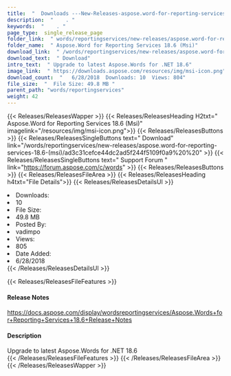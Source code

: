 ```yaml
---
title:  "  Downloads ---New-Releases-aspose.word-for-reporting-services-18.6-(msi) . " 
description:  "    . " 
keywords:  "    . " 
page_type:  single_release_page
folder_link:  " words/reportingservices/new-releases/aspose.word-for-reporting-services-18.6-(msi)/"
folder_name:  " Aspose.Word for Reporting Services 18.6 (Msi)"
download_link:  " /words/reportingservices/new-releases/aspose.word-for-reporting-services-18.6-(msi)/ad3c31cefce44dc2ad5f244f5109f0a9"
download_text:  " Download"
intro_text:  " Upgrade to latest Aspose.Words for .NET 18.6"
image_link:  " https://downloads.aspose.com/resources/img/msi-icon.png"
download_count:  "   6/28/2018  Downloads: 10  Views: 804"
file_size:  "  File Size: 49.8 MB "
parent_path: "words/reportingservices"
weight: 42 
---
```


{{< Releases/ReleasesWapper >}}
  {{< Releases/ReleasesHeading H2txt=" Aspose.Word for Reporting Services 18.6 (Msi)" imagelink="/resources/img/msi-icon.png">}}
  {{< Releases/ReleasesButtons >}}
    {{< Releases/ReleasesSingleButtons text=" Download" link="/words/reportingservices/new-releases/aspose.word-for-reporting-services-18.6-(msi)/ad3c31cefce44dc2ad5f244f5109f0a9%20%20" >}}
    {{< Releases/ReleasesSingleButtons text=" Support Forum " link="https://forum.aspose.com/c/words" >}}
  {{< Releases/ReleasesButtons >}}
  {{< Releases/ReleasesFileArea >}}
    {{< Releases/ReleasesHeading h4txt="File Details">}}
    {{< Releases/ReleasesDetailsUl >}}
             <li>Downloads:</li><li>10</li><li>File Size:</li><li>49.8 MB</li><li>Posted By:</li><li>vadimpo</li><li>Views:</li><li>805</li><li>Date Added:</li><li>6/28/2018</li>
    {{< /Releases/ReleasesDetailsUl >}}

  {{< Releases/ReleasesFileFeatures >}}
      <h4>Release Notes</h4><div><a href="https://docs.aspose.com/display/wordsreportingservices/Aspose.Words+for+Reporting+Services+18.6+Release+Notes">https://docs.aspose.com/display/wordsreportingservices/Aspose.Words+for+Reporting+Services+18.6+Release+Notes</a></div><h4>Description</h4><div class="HTMLDescription">Upgrade to latest Aspose.Words for .NET 18.6</div>
  {{< /Releases/ReleasesFileFeatures >}}
 {{< /Releases/ReleasesFileArea >}}
{{< /Releases/ReleasesWapper >}}


